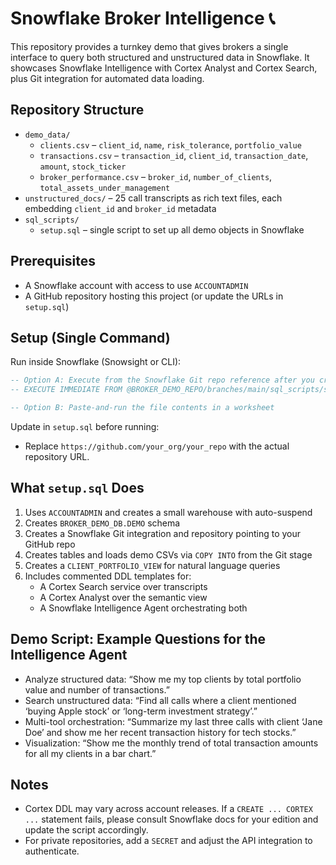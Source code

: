 # Snowflake Broker Intelligence 📞

This repository provides a turnkey demo that gives brokers a single interface to query both structured and unstructured data in Snowflake. It showcases Snowflake Intelligence with Cortex Analyst and Cortex Search, plus Git integration for automated data loading.

## Repository Structure

- `demo_data/`
  - `clients.csv` – `client_id`, `name`, `risk_tolerance`, `portfolio_value`
  - `transactions.csv` – `transaction_id`, `client_id`, `transaction_date`, `amount`, `stock_ticker`
  - `broker_performance.csv` – `broker_id`, `number_of_clients`, `total_assets_under_management`
- `unstructured_docs/` – 25 call transcripts as rich text files, each embedding `client_id` and `broker_id` metadata
- `sql_scripts/`
  - `setup.sql` – single script to set up all demo objects in Snowflake

## Prerequisites

- A Snowflake account with access to use `ACCOUNTADMIN`
- A GitHub repository hosting this project (or update the URLs in `setup.sql`)

## Setup (Single Command)

Run inside Snowflake (Snowsight or CLI):

```sql
-- Option A: Execute from the Snowflake Git repo reference after you create it
-- EXECUTE IMMEDIATE FROM @BROKER_DEMO_REPO/branches/main/sql_scripts/setup.sql;

-- Option B: Paste-and-run the file contents in a worksheet
```

Update in `setup.sql` before running:
- Replace `https://github.com/your_org/your_repo` with the actual repository URL.

## What `setup.sql` Does

1. Uses `ACCOUNTADMIN` and creates a small warehouse with auto-suspend
2. Creates `BROKER_DEMO_DB.DEMO` schema
3. Creates a Snowflake Git integration and repository pointing to your GitHub repo
4. Creates tables and loads demo CSVs via `COPY INTO` from the Git stage
5. Creates a `CLIENT_PORTFOLIO_VIEW` for natural language queries
6. Includes commented DDL templates for:
   - A Cortex Search service over transcripts
   - A Cortex Analyst over the semantic view
   - A Snowflake Intelligence Agent orchestrating both

## Demo Script: Example Questions for the Intelligence Agent

- Analyze structured data: “Show me my top clients by total portfolio value and number of transactions.”
- Search unstructured data: “Find all calls where a client mentioned ‘buying Apple stock’ or ‘long-term investment strategy’.”
- Multi-tool orchestration: “Summarize my last three calls with client ‘Jane Doe’ and show me her recent transaction history for tech stocks.”
- Visualization: “Show me the monthly trend of total transaction amounts for all my clients in a bar chart.”

## Notes

- Cortex DDL may vary across account releases. If a `CREATE ... CORTEX ...` statement fails, please consult Snowflake docs for your edition and update the script accordingly.
- For private repositories, add a `SECRET` and adjust the API integration to authenticate.

